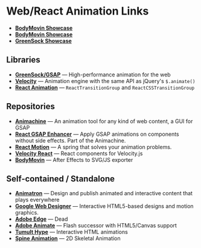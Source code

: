 # Web/React Animation Links

* [**BodyMovin Showcase**](http://codepen.io/collection/nVYWZR/)
* [**BodyMovin Showcase**](http://codepen.io/airnan/)
* [**GreenSock Showcase**](http://greensock.com/examples-showcases)

## Libraries

* [**GreenSock/GSAP**](http://greensock.com) — High-performance animation for the web
* [**Velocity**](http://julian.com/research/velocity/) — Animation engine with the same API as jQuery's `$.animate()`
* [**React Animation**](https://facebook.github.io/react/docs/animation.html) — `ReactTransitionGroup` and `ReactCSSTransitionGroup`

## Repositories

* [**Animachine**](https://github.com/animachine/animachine) — An animation tool for any kind of web content, a GUI for GSAP
* [**React GSAP Enhancer**](https://github.com/azazdeaz/react-gsap-enhancer) — Apply GSAP animations on components without side effects. Part of the Animachine.
* [**React Motion**](https://github.com/chenglou/react-motion) — A spring that solves your animation problems.
* [**Velocity React**](https://github.com/twitter-fabric/velocity-react) — React components for Velocity.js
* [**BodyMovin**](https://github.com/bodymovin/bodymovin) — After Effects to SVG/JS exporter

## Self-contained / Standalone

* [**Animatron**](https://www.animatron.com/) — Design and publish animated and interactive content that plays everywhere
* [**Google Web Designer**](https://www.google.com/webdesigner/) — Interactive HTML5-based designs and motion graphics.
* [**Adobe Edge**](http://adobe.com/edge) — Dead
* [**Adobe Animate**](http://www.adobe.com/products/animate.html) — Flash successor with HTML5/Canvas support
* [**Tumult Hype**](http://tumult.com) — Interactive HTML animations 
* [**Spine Animation**](http://esotericsoftware.com/) — 2D Skeletal Animation
